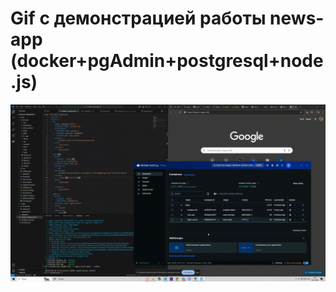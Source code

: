 # Gif с демонстрацией работы news-app (docker+pgAdmin+postgresql+node.js)
 ![](https://github.com/gleb-kad/news/blob/README/records/news.gif)
